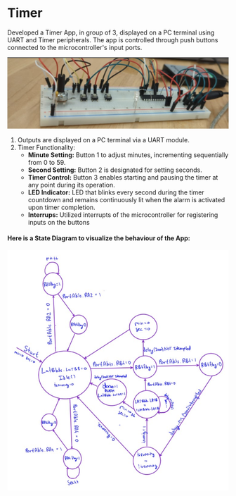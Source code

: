 # Timer

Developed a Timer App, in group of 3, displayed on a PC terminal using UART and Timer peripherals. The app is controlled through push buttons connected to the microcontroller's input ports.

![Image](/emb.jpg)

1. Outputs are displayed on a PC terminal via a UART module.
2. Timer Functionality:
   - **Minute Setting:** Button 1 to adjust minutes, incrementing sequentially from 0 to 59.
   - **Second Setting:** Button 2 is designated for setting seconds.
   - **Timer Control:**  Button 3 enables starting and pausing the timer at any point during its operation.
   - **LED Indicator:**  LED that blinks every second during the timer countdown and remains continuously lit when the alarm is activated upon timer completion.
   - **Interrups:**      Utilized interrupts of the microcontroller for registering inputs on the buttons


#### Here is a State Diagram to visualize the behaviour of the App:

![Image](/state.jpg)
